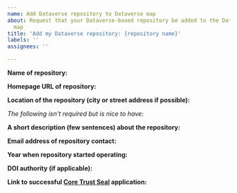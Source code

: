 ```yaml
---
name: Add Dataverse repository to Dataverse map
about: Request that your Dataverse-based repository be added to the Dataverse world
  map
title: 'Add my Dataverse repository: {repository name}'
labels: ''
assignees: ''

---
```


**Name of repository:**


**Homepage URL of repository:**


**Location of the repository (city or street address if possible):**



*The following isn't required but is nice to have:*

**A short description (few sentences) about the repository:**


**Email address of repository contact:**


**Year when repository started operating:**


**DOI authority (if applicable):**


**Link to successful [Core Trust Seal](https://www.coretrustseal.org) application:**
